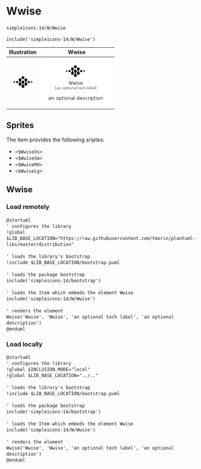 # Wwise


```text
simpleicons-14/W/Wwise
```

```text
include('simpleicons-14/W/Wwise')
```



| Illustration | Wwise |
| :---: | :---: |
| ![illustration for Illustration](../../simpleicons-14/W/Wwise.png) | ![illustration for Wwise](../../simpleicons-14/W/Wwise.Local.png) |



## Sprites
The item provides the following sriptes:

- `<$WwiseXs>`
- `<$WwiseSm>`
- `<$WwiseMd>`
- `<$WwiseLg>`





## Wwise

### Load remotely
```plantuml
@startuml
' configures the library
!global $LIB_BASE_LOCATION="https://raw.githubusercontent.com/tmorin/plantuml-libs/master/distribution"

' loads the library's bootstrap
!include $LIB_BASE_LOCATION/bootstrap.puml

' loads the package bootstrap
include('simpleicons-14/bootstrap')

' loads the Item which embeds the element Wwise
include('simpleicons-14/W/Wwise')

' renders the element
Wwise('Wwise', 'Wwise', 'an optional tech label', 'an optional description')
@enduml
```

### Load locally
```plantuml
@startuml
' configures the library
!global $INCLUSION_MODE="local"
!global $LIB_BASE_LOCATION="../.."

' loads the library's bootstrap
!include $LIB_BASE_LOCATION/bootstrap.puml

' loads the package bootstrap
include('simpleicons-14/bootstrap')

' loads the Item which embeds the element Wwise
include('simpleicons-14/W/Wwise')

' renders the element
Wwise('Wwise', 'Wwise', 'an optional tech label', 'an optional description')
@enduml
```

